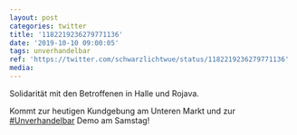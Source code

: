 ```yaml
---
layout: post
categories: twitter
title: '1182219236279771136'
date: '2019-10-10 09:00:05'
tags: unverhandelbar
ref: 'https://twitter.com/schwarzlichtwue/status/1182219236279771136'
media:
---
```

Solidarität mit den Betroffenen in Halle und Rojava.

Kommt zur heutigen Kundgebung am Unteren Markt und zur [#Unverhandelbar](/t/unverhandelbar) Demo am Samstag! 

